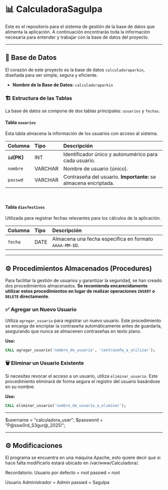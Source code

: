 # 📊 CalculadoraSagulpa

Este es el repositorio para el sistema de gestión de la base de datos que alimenta la aplicación. A continuación encontrarás toda la información necesaria para entender y trabajar con la base de datos del proyecto.

---

## 💾 Base de Datos

El corazón de este proyecto es la base de datos `calculadoraparkin`, diseñada para ser simple, segura y eficiente.

* **Nombre de la Base de Datos:** `calculadoraparkin`

### 🏗️ Estructura de las Tablas

La base de datos se compone de dos tablas principales: `usuarios` y `fechas`.

#### Tabla `usuarios`

Esta tabla almacena la información de los usuarios con acceso al sistema.

| Columna     | Tipo    | Descripción                                           |
| :---------- | :------ | :---------------------------------------------------- |
| **`id`(PK)**| INT     | Identificador único y autonumérico para cada usuario. |
| `nombre`    | VARCHAR | Nombre de usuario (único).                            |
| `passwd`    | VARCHAR | Contraseña del usuario. **Importante:** se almacena encriptada. |

<br>

#### Tabla `diasfestivos`

Utilizada para registrar fechas relevantes para los cálculos de la aplicación.

| Columna | Tipo | Descripción                                         |
| :------ | :--- | :-------------------------------------------------- |
| `fecha` | DATE | Almacena una fecha específica en formato `AAAA-MM-DD`. |

---

## ⚙️ Procedimientos Almacenados (Procedures)

Para facilitar la gestión de usuarios y garantizar la seguridad, se han creado dos procedimientos almacenados. **Se recomienda encarecidamente utilizar estos procedimientos en lugar de realizar operaciones `INSERT` o `DELETE` directamente**.

### ✅ Agregar un Nuevo Usuario

Utiliza `agregar_usuario` para registrar un nuevo usuario. Este procedimiento se encarga de encriptar la contraseña automáticamente antes de guardarla, asegurando que nunca se almacenen contraseñas en texto plano.

**Uso:**

```sql
CALL agregar_usuario('nombre_de_usuario', 'contraseña_a_utilizar');
```

### 🗑️ Eliminar un Usuario Existente

Si necesitas revocar el acceso a un usuario, utiliza `eliminar_usuario`. Este procedimiento eliminará de forma segura el registro del usuario basándose en su nombre.

**Uso:**

```sql
CALL eliminar_usuario('nombre_de_usuario_a_eliminar');
```


---
$username = "calculadora_user";
$password = "P@ssw0rd_S3gur@_2025!";


---

## ⚙️ Modificaciones
El programa se encuentra en una máquina Apache, esto quiere decir que si hace falta modificarlo estará ubicado en /var/www/Calculadora/.

Recordatorio:
Usuario por defecto = root
passwd = root

Usuario Administrador = Admin
passwd = Sagulpa

